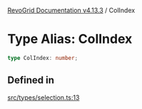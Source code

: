 [RevoGrid Documentation v4.13.3](README.md) / ColIndex

# Type Alias: ColIndex

```ts
type ColIndex: number;
```

## Defined in

[src/types/selection.ts:13](https://github.com/revolist/revogrid/blob/827fce61250cb005ab132b3ed11b8ae836712e7b/src/types/selection.ts#L13)
